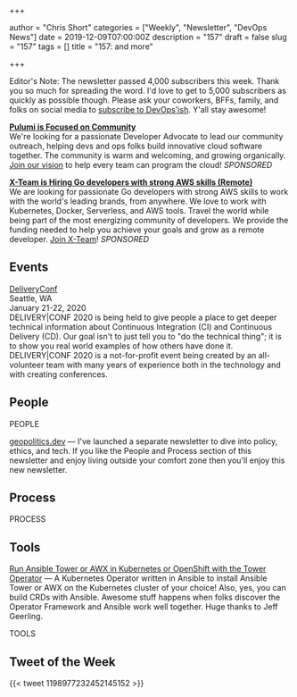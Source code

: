 +++

author = "Chris Short"
categories = ["Weekly", "Newsletter", "DevOps News"]
date = 2019-12-09T07:00:00Z
description = "157"
draft = false
slug = "157"
tags = []
title = "157: and more"

+++

Editor's Note: The newsletter passed 4,000 subscribers this week. Thank you so much for spreading the word. I'd love to get to 5,000 subscribers as quickly as possible though. Please ask your coworkers, BFFs, family, and folks on social media to [subscribe to DevOps'ish](https://devopsish.com/subscribe/). Y'all stay awesome!

[**Pulumi is Focused on Community**](http://bit.ly/DevOpsIsh)  
We're looking for a passionate Developer Advocate to lead our community outreach, helping devs and ops folks build innovative cloud software together. The community is warm and welcoming, and growing organically. [Join our vision](http://bit.ly/DevOpsIsh) to help every team can program the cloud! *SPONSORED*

[**X-Team is Hiring Go developers with strong AWS skills (Remote)**](https://x-team.com/remote-go-developer-jobs/?utm_source=devopsish&utm_medium=email-ad)  
We are looking for passionate Go developers with strong AWS skills to work with the world's leading brands, from anywhere. We love to work with Kubernetes, Docker, Serverless, and AWS tools. Travel the world while being part of the most energizing community of developers. We provide the funding needed to help you achieve your goals and grow as a remote developer. [Join X-Team](https://x-team.com/remote-go-developer-jobs/?utm_source=devopsish&utm_medium=email-ad)! *SPONSORED*

## Events

[DeliveryConf](https://www.deliveryconf.com/)  
Seattle, WA  
January 21-22, 2020  
DELIVERY|CONF 2020 is being held to give people a place to get deeper technical information about Continuous Integration (CI) and Continuous Delivery (CD). Our goal isn't to just tell you to "do the technical thing"; it is to show you real world examples of how others have done it. DELIVERY|CONF 2020 is a not-for-profit event being created by an all-volunteer team with many years of experience both in the technology and with creating conferences.

## People

PEOPLE

[geopolitics.dev](https://geopolitics.dev/) — I've launched a separate newsletter to dive into policy, ethics, and tech. If you like the People and Process section of this newsletter and enjoy living outside your comfort zone then you'll enjoy this new newsletter.

## Process

PROCESS

## Tools

[Run Ansible Tower or AWX in Kubernetes or OpenShift with the Tower Operator](https://www.jeffgeerling.com/blog/2019/run-ansible-tower-or-awx-kubernetes-or-openshift-tower-operator) — A Kubernetes Operator written in Ansible to install Ansible Tower or AWX on the Kubernetes cluster of your choice! Also, yes, you can build CRDs with Ansible. Awesome stuff happens when folks discover the Operator Framework and Ansible work well together. Huge thanks to Jeff Geerling.

TOOLS

## Tweet of the Week

{{< tweet 1198977232452145152 >}}

